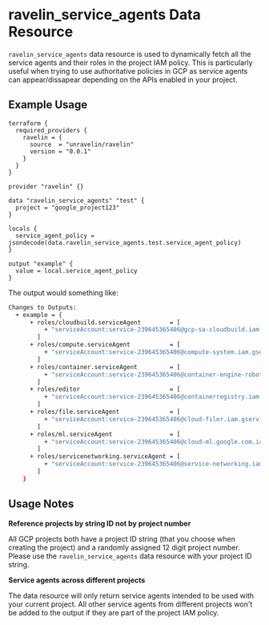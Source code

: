 # ravelin_service_agents Data Resource

`ravelin_service_agents` data resource is used to dynamically fetch all the service agents and their roles in the project IAM policy. This is particularly useful when trying to use authoritative policies in GCP as service agents can appear/dissapear depending on the APIs enabled in your project. 

## Example Usage

```hcl
terraform {
  required_providers {
    ravelin = {
      source  = "unravelin/ravelin"
      version = "0.0.1"
    }
  }
}

provider "ravelin" {}

data "ravelin_service_agents" "test" {
  project = "google_project123"
}

locals {
  service_agent_policy = jsondecode(data.ravelin_service_agents.test.service_agent_policy)
}

output "example" {
  value = local.service_agent_policy
}

```

The output would something like:

```sh
Changes to Outputs:
  + example = {
      + roles/cloudbuild.serviceAgent        = [
          + "serviceAccount:service-239645365406@gcp-sa-cloudbuild.iam.gserviceaccount.com",
        ]
      + roles/compute.serviceAgent           = [
          + "serviceAccount:service-239645365406@compute-system.iam.gserviceaccount.com",
        ]
      + roles/container.serviceAgent         = [
          + "serviceAccount:service-239645365406@container-engine-robot.iam.gserviceaccount.com",
        ]
      + roles/editor                         = [
          + "serviceAccount:service-239645365406@containerregistry.iam.gserviceaccount.com",
        ]
      + roles/file.serviceAgent              = [
          + "serviceAccount:service-239645365406@cloud-filer.iam.gserviceaccount.com",
        ]
      + roles/ml.serviceAgent                = [
          + "serviceAccount:service-239645365406@cloud-ml.google.com.iam.gserviceaccount.com",
        ]
      + roles/servicenetworking.serviceAgent = [
          + "serviceAccount:service-239645365406@service-networking.iam.gserviceaccount.com",
        ]
    }
```

## Usage Notes

**Reference projects by string ID not by project number**

All GCP projects both have a project ID string (that you choose when creating the project) and a randomly assigned 12 digit project number. Please use the `ravelin_service_agents` data resource with your project ID string.

**Service agents across different projects**

The data resource will only return service agents intended to be used with your current project. All other service agents from different projects won't be added to the output if they are part of the project IAM policy.
